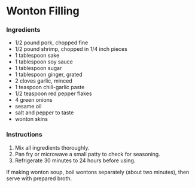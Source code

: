 # Wonton Filling

### Ingredients

- 1/2 pound pork, chopped fine
- 1/2 pound shrimp, chopped in 1/4 inch pieces
- 1 tablespoon sake
- 1 tablespoon soy sauce
- 1 tablespoon sugar
- 1 tablespoon ginger, grated
- 2 cloves garlic, minced
- 1 teaspoon chili-garlic paste
- 1/2 teaspoon red pepper flakes
- 4 green onions
- sesame oil
- salt and pepper to taste
- wonton skins

### Instructions

1. Mix all ingredients thoroughly.
2. Pan fry or microwave a small patty to check for seasoning.
3. Refrigerate 30 minutes to 24 hours before using.

If making wonton soup, boil wontons separately (about two minutes), then serve with prepared broth.

